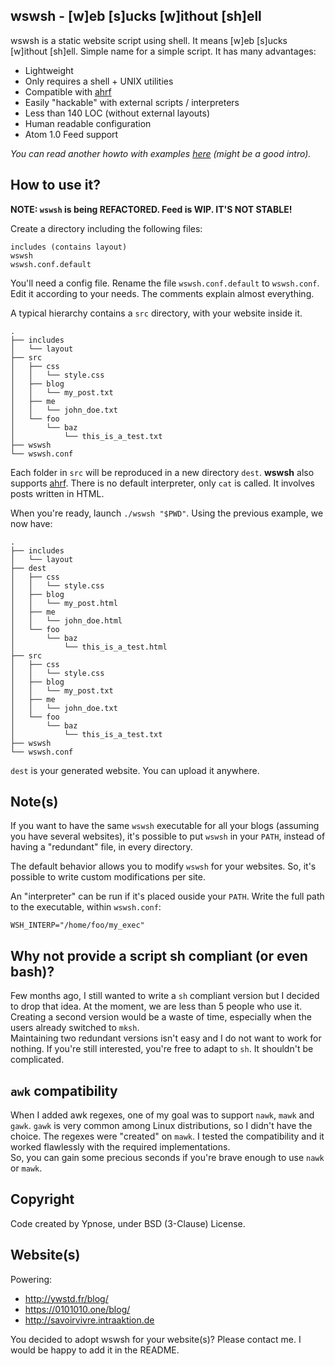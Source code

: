 wswsh - [w]eb [s]ucks [w]ithout [sh]ell
---------------------------------------

wswsh is a static website script using shell. It means [w]eb [s]ucks
[w]ithout [sh]ell. Simple name for a simple script.
It has many advantages:

  * Lightweight
  * Only requires a shell + UNIX utilities
  * Compatible with [ahrf](https://github.com/Ypnose/ahrf)
  * Easily "hackable" with external scripts / interpreters
  * Less than 140 LOC (without external layouts)
  * Human readable configuration
  * Atom 1.0 Feed support

*You can read another howto with examples [here](http://ywstd.fr/blog/2013/blogging-shell.html) (might be a good intro).*

How to use it?
--------------

**NOTE: `wswsh` is being REFACTORED. Feed is WIP. IT'S NOT STABLE!**

Create a directory including the following files:

	includes (contains layout)
	wswsh
	wswsh.conf.default

You'll need a config file. Rename the file `wswsh.conf.default` to
`wswsh.conf`. Edit it according to your needs. The comments explain
almost everything.  

A typical hierarchy contains a `src` directory, with your website inside
it.

	.
	├── includes
	│   └── layout
	├── src
	│   ├── css
	│   │   └── style.css
	│   ├── blog
	│   │   └── my_post.txt
	│   ├── me
	│   │   └── john_doe.txt
	│   └── foo
	│       └── baz
	│           └── this_is_a_test.txt
	├── wswsh
	└── wswsh.conf

Each folder in `src` will be reproduced in a new directory `dest`.
**wswsh** also supports [ahrf](https://github.com/Ypnose/ahrf).
There is no default interpreter, only `cat` is called. It involves posts
written in HTML.

When you're ready, launch `./wswsh "$PWD"`. Using the previous example,
we now have:

	.
	├── includes
	│   └── layout
	├── dest
	│   ├── css
	│   │   └── style.css
	│   ├── blog
	│   │   └── my_post.html
	│   ├── me
	│   │   └── john_doe.html
	│   └── foo
	│       └── baz
	│           └── this_is_a_test.html
	├── src
	│   ├── css
	│   │   └── style.css
	│   ├── blog
	│   │   └── my_post.txt
	│   ├── me
	│   │   └── john_doe.txt
	│   └── foo
	│       └── baz
	│           └── this_is_a_test.txt
	├── wswsh
	└── wswsh.conf

`dest` is your generated website. You can upload it anywhere.

Note(s)
-------

If you want to have the same `wswsh` executable for all your blogs
(assuming you have several websites), it's possible to put `wswsh` in
your `PATH`, instead of having a "redundant" file, in every directory.

The default behavior allows you to modify `wswsh` for your websites. So,
it's possible to write custom modifications per site.

An "interpreter" can be run if it's placed ouside your `PATH`. Write the
full path to the executable, within `wswsh.conf`:

	WSH_INTERP="/home/foo/my_exec"

Why not provide a script sh compliant (or even bash)?
-----------------------------------------------------

Few months ago, I still wanted to write a `sh` compliant version but I
decided to drop that idea. At the moment, we are less than 5 people who
use it. Creating a second version would be a waste of time, especially
when the users already switched to `mksh`.  
Maintaining two redundant versions isn't easy and I do not want to work
for nothing. If you're still interested, you're free to adapt to `sh`.
It shouldn't be complicated.

`awk` compatibility
-------------------

When I added awk regexes, one of my goal was to support `nawk`, `mawk`
and `gawk`. `gawk` is very common among Linux distributions, so I didn't
have the choice. The regexes were "created" on `mawk`. I tested the
compatibility and it worked flawlessly with the required implementations.  
So, you can gain some precious seconds if you're brave enough to use
`nawk` or `mawk`.

Copyright
---------

Code created by Ypnose, under BSD (3-Clause) License.

Website(s)
----------

Powering:
  * http://ywstd.fr/blog/
  * https://0101010.one/blog/
  * http://savoirvivre.intraaktion.de

You decided to adopt wswsh for your website(s)? Please contact me. I
would be happy to add it in the README.
